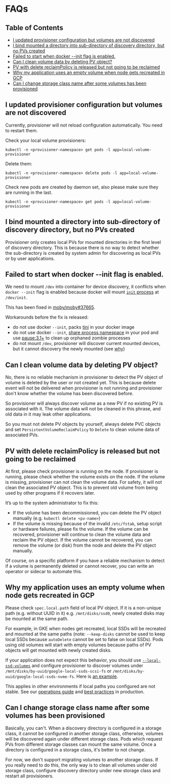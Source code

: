# FAQs

## Table of Contents

- [I updated provisioner configuration but volumes are not discovered](#i-updated-provisioner-configuration-but-volumes-are-not-discovered)
- [I bind mounted a directory into sub-directory of discovery directory, but no PVs created](#i-bind-mounted-a-directory-into-sub-directory-of-discovery-directory-but-no-pvs-created)
- [Failed to start when docker --init flag is enabled.](#failed-to-start-when-docker---init-flag-is-enabled)
- [Can I clean volume data by deleting PV object?](#can-i-clean-volume-data-by-deleting-pv-object)
- [PV with delete reclaimPolicy is released but not going to be reclaimed](#pv-with-delete-reclaimpolicy-is-released-but-not-going-to-be-reclaimed)
- [Why my application uses an empty volume when node gets recreated in GCP](#why-my-application-uses-an-empty-volume-when-node-gets-recreated-in-gcp)
- [Can I change storage class name after some volumes has been provisioned](#can-i-change-storage-class-name-after-some-volumes-has-been-provisioned)

## I updated provisioner configuration but volumes are not discovered

Currently, provisioner will not reload configuration automatically. You need to restart them.


Check your local volume provisioners:

```
kubectl -n <provisioner-namespace> get pods -l app=local-volume-provisioner
```

Delete them:

```
kubectl -n <provisioner-namespace> delete pods -l app=local-volume-provisioner
```

Check new pods are created by daemon set, also please make sure they are running in the last.

```
kubectl -n <provisioner-namespace> get pods -l app=local-volume-provisioner
```
 
## I bind mounted a directory into sub-directory of discovery directory, but no PVs created

Provisioner only creates local PVs for mounted directories in the first level
of discovery directory. This is because there is no way to detect whether the
sub-directory is created by system admin for discovering as local PVs or by
user applications.

## Failed to start when docker --init flag is enabled.

We need to mount `/dev` into container for device discovery, it conflicts when
`docker --init` flag is enabled because docker will mount [`init` process](https://docs.docker.com/engine/reference/run/#specify-an-init-process) at `/dev/init`.

This has been fixed in
[moby/moby#37665](https://github.com/moby/moby/pull/37665).

Workarounds before the fix is released:

- do not use docker `--init`, packs [tini](https://github.com/krallin/tini) in your docker image
- do not use docker `--init`, [share process namespace](https://kubernetes.io/docs/tasks/configure-pod-container/share-process-namespace/) in your pod and use [pause:3.1+](https://github.com/kubernetes/kubernetes/blob/master/build/pause/CHANGELOG.md) to clean up orphaned zombie processes
- do not mount `/dev`, provisioner will discover current mounted devices, but it cannot discovery the newly mounted (see [why](https://github.com/kubernetes-incubator/external-storage/issues/783#issuecomment-395013458))

## Can I clean volume data by deleting PV object?

No, there is no reliable mechanism in provisioner to detect the PV object of
volume is deleted by the user or not created yet. This is because delete event
will not be delivered when provisioner is not running and provisioner don't
know whether the volume has been discovered before.

So provisioner will always discover volume as a new PV if no existing PV is
associated with it. The volume data will not be cleaned in this phrase, and old
data in it may leak other applications.

So you must not delete PV objects by yourself, always delete PVC objects and
set `PersistentVolumeReclaimPolicy` to `Delete` to clean volume data of
associated PVs.

## PV with delete reclaimPolicy is released but not going to be reclaimed

At first, please check provisioner is running on the node.  If provisioner is
running, please check whether the volume exists on the node. If the volume is
missing, provisioner can not clean the volume data. For safety, it will not
clean the associated PV object. This is to prevent old volume from being used
by other programs if it recovers later.

It’s up to the system administrator to fix this:

- If the volume has been decommissioned, you can delete the PV object manually
  (e.g. `kubectl delete <pv-name>`)
- If the volume is missing because of the invalid `/etc/fstab`, setup script or
  hardware failures, please fix the volume. If the volume can be recovered,
  provisioner will continue to clean the volume data and reclaim the PV object.
  If the volume cannot be recovered, you can remove the volume (or disk) from
  the node and delete the PV object manually.

Of course, on a specific platform if you have a reliable mechanism to detect if
a volume is permanently deleted or cannot recover, you can write an operator or
sidecar to automate this.

## Why my application uses an empty volume when node gets recreated in GCP

Please check `spec.local.path` field of local PV object. If it is a non-unique
path (e.g. without UUID in it) e.g. `/mnt/disks/ssd0`, newly created disks may be
mounted at the same path.

For example, in GKE when nodes get recreated, local SSDs will be recreated and
mounted at the same paths (note: `--keep-disks` cannot be used to keep local
SSDs because `autoDelete` cannot be set to false on local SSDs). Pods using old
volumes will start with empty volumes because paths of PV objects will get
mounted with newly created disks.

If your application does not expect this behavior, you should use
[`--local-ssd-volumes`](https://cloud.google.com/sdk/gcloud/reference/alpha/container/node-pools/create)
and configure provisioner to discover volumes under `/mnt/disks/by-uuid/google-local-ssds-scsi-fs` or
`/mnt/disks/by-uuid/google-local-ssds-nvme-fs`. Here is [an
example](https://github.com/kubernetes-sigs/sig-storage-local-static-provisioner/blob/master/helm/generated_examples/gce.yaml).

This applies in other environments if local paths you configured are not
stable. See our [operations guide](operations.md) and [best
practices](best-practices.md) in production.

## Can I change storage class name after some volumes has been provisioned

Basically, you can't. When a discovery directory is configured in a storage
class, it cannot be configured in another storage class, otherwise, volumes
will be discovered again under different storage class. Pods which request PVs
from different storage classes can mount the same volume. Once a directory is
configured in a storage class, it's better to not change.

For now, we don't support migrating volumes to another storage class. If you
really need to do this, the only way is to clean all volumes under old
storage class, configure discovery directory under new storage class and
restart all provisioners.
